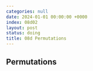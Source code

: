 ```yaml
---
categories: null
date: 2024-01-01 00:00:00 +0000
index: 08d02
layout: post
status: doing
title: 08d Permutations
---
```


## Permutations
